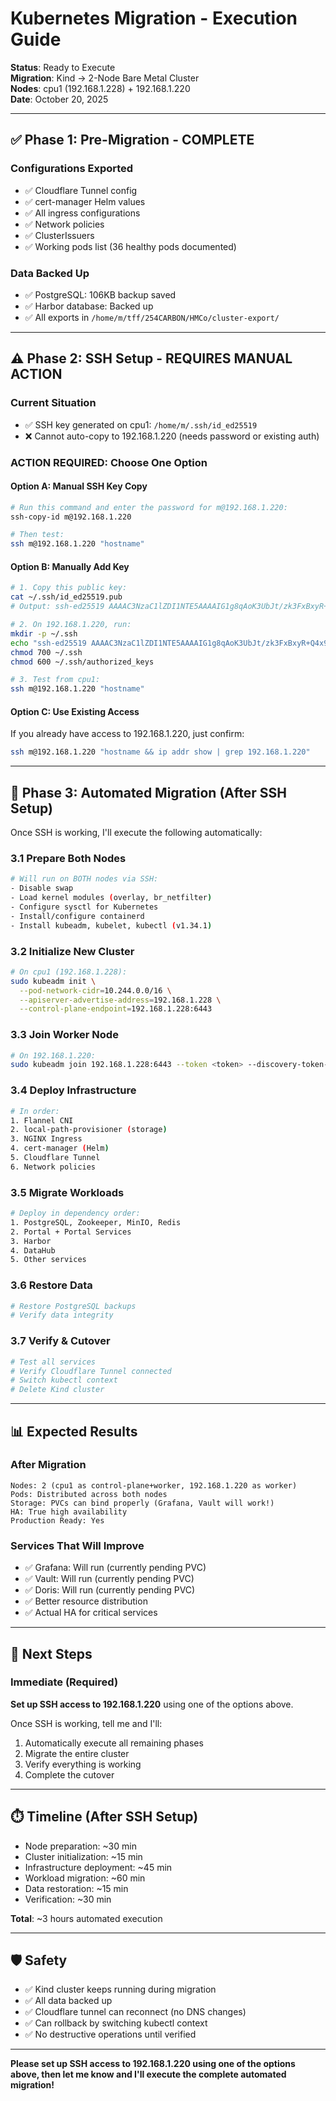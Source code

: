 # Kubernetes Migration - Execution Guide

**Status**: Ready to Execute  
**Migration**: Kind → 2-Node Bare Metal Cluster  
**Nodes**: cpu1 (192.168.1.228) + 192.168.1.220  
**Date**: October 20, 2025

---

## ✅ Phase 1: Pre-Migration - COMPLETE

### Configurations Exported
- ✅ Cloudflare Tunnel config
- ✅ cert-manager Helm values
- ✅ All ingress configurations
- ✅ Network policies
- ✅ ClusterIssuers
- ✅ Working pods list (36 healthy pods documented)

### Data Backed Up
- ✅ PostgreSQL: 106KB backup saved
- ✅ Harbor database: Backed up
- ✅ All exports in `/home/m/tff/254CARBON/HMCo/cluster-export/`

---

## ⚠️ Phase 2: SSH Setup - REQUIRES MANUAL ACTION

### Current Situation
- ✅ SSH key generated on cpu1: `/home/m/.ssh/id_ed25519`
- ❌ Cannot auto-copy to 192.168.1.220 (needs password or existing auth)

### **ACTION REQUIRED**: Choose One Option

#### Option A: Manual SSH Key Copy
```bash
# Run this command and enter the password for m@192.168.1.220:
ssh-copy-id m@192.168.1.220

# Then test:
ssh m@192.168.1.220 "hostname"
```

#### Option B: Manually Add Key
```bash
# 1. Copy this public key:
cat ~/.ssh/id_ed25519.pub
# Output: ssh-ed25519 AAAAC3NzaC1lZDI1NTE5AAAAIG1g8qAoK3UbJt/zk3FxBxyR+Q4x9Q28OA6JZ6Q/RCp1 m@cpu1

# 2. On 192.168.1.220, run:
mkdir -p ~/.ssh
echo "ssh-ed25519 AAAAC3NzaC1lZDI1NTE5AAAAIG1g8qAoK3UbJt/zk3FxBxyR+Q4x9Q28OA6JZ6Q/RCp1 m@cpu1" >> ~/.ssh/authorized_keys
chmod 700 ~/.ssh
chmod 600 ~/.ssh/authorized_keys

# 3. Test from cpu1:
ssh m@192.168.1.220 "hostname"
```

#### Option C: Use Existing Access
If you already have access to 192.168.1.220, just confirm:
```bash
ssh m@192.168.1.220 "hostname && ip addr show | grep 192.168.1.220"
```

---

## 🚀 Phase 3: Automated Migration (After SSH Setup)

Once SSH is working, I'll execute the following automatically:

### 3.1 Prepare Both Nodes
```bash
# Will run on BOTH nodes via SSH:
- Disable swap
- Load kernel modules (overlay, br_netfilter)
- Configure sysctl for Kubernetes
- Install/configure containerd
- Install kubeadm, kubelet, kubectl (v1.34.1)
```

### 3.2 Initialize New Cluster
```bash
# On cpu1 (192.168.1.228):
sudo kubeadm init \
  --pod-network-cidr=10.244.0.0/16 \
  --apiserver-advertise-address=192.168.1.228 \
  --control-plane-endpoint=192.168.1.228:6443
```

### 3.3 Join Worker Node
```bash
# On 192.168.1.220:
sudo kubeadm join 192.168.1.228:6443 --token <token> --discovery-token-ca-cert-hash <hash>
```

### 3.4 Deploy Infrastructure
```bash
# In order:
1. Flannel CNI
2. local-path-provisioner (storage)
3. NGINX Ingress
4. cert-manager (Helm)
5. Cloudflare Tunnel
6. Network policies
```

### 3.5 Migrate Workloads
```bash
# Deploy in dependency order:
1. PostgreSQL, Zookeeper, MinIO, Redis
2. Portal + Portal Services
3. Harbor
4. DataHub
5. Other services
```

### 3.6 Restore Data
```bash
# Restore PostgreSQL backups
# Verify data integrity
```

### 3.7 Verify & Cutover
```bash
# Test all services
# Verify Cloudflare Tunnel connected
# Switch kubectl context
# Delete Kind cluster
```

---

## 📊 Expected Results

### After Migration
```
Nodes: 2 (cpu1 as control-plane+worker, 192.168.1.220 as worker)
Pods: Distributed across both nodes
Storage: PVCs can bind properly (Grafana, Vault will work!)
HA: True high availability
Production Ready: Yes
```

### Services That Will Improve
- ✅ Grafana: Will run (currently pending PVC)
- ✅ Vault: Will run (currently pending PVC)
- ✅ Doris: Will run (currently pending PVC)
- ✅ Better resource distribution
- ✅ Actual HA for critical services

---

## 🎯 Next Steps

### Immediate (Required)
**Set up SSH access to 192.168.1.220** using one of the options above.

Once SSH is working, tell me and I'll:
1. Automatically execute all remaining phases
2. Migrate the entire cluster
3. Verify everything is working
4. Complete the cutover

---

## ⏱️ Timeline (After SSH Setup)

- Node preparation: ~30 min
- Cluster initialization: ~15 min
- Infrastructure deployment: ~45 min
- Workload migration: ~60 min
- Data restoration: ~15 min
- Verification: ~30 min

**Total**: ~3 hours automated execution

---

## 🛡️ Safety

- ✅ Kind cluster keeps running during migration
- ✅ All data backed up
- ✅ Cloudflare tunnel can reconnect (no DNS changes)
- ✅ Can rollback by switching kubectl context
- ✅ No destructive operations until verified

---

**Please set up SSH access to 192.168.1.220 using one of the options above, then let me know and I'll execute the complete automated migration!**
